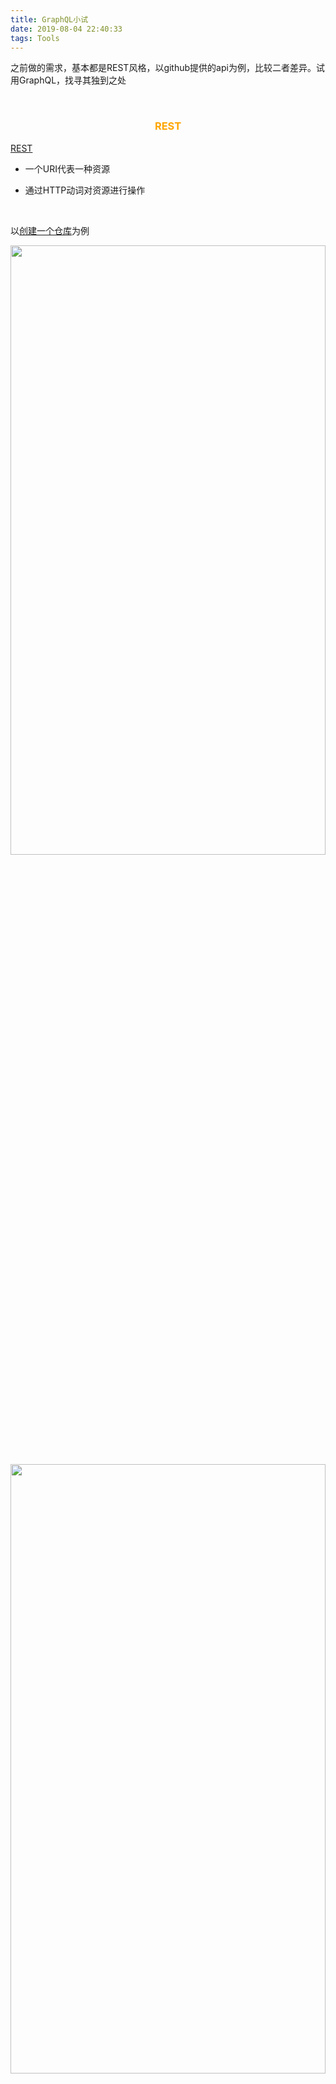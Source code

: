 ```yaml
---
title: GraphQL小试
date: 2019-08-04 22:40:33
tags: Tools
---
```



之前做的需求，基本都是REST风格，以github提供的api为例，比较二者差异。试用GraphQL，找寻其独到之处


<br>



<h3 align="center"> <font color="orange">
REST
</font></h3>

[REST](https://docs.github.com/en/rest)


- 一个URI代表一种资源

- 通过HTTP动词对资源进行操作


<br>

以[创建一个仓库](https://docs.github.com/en/rest/reference/repos#create-a-repository-for-the-authenticated-user)为例


<img src="GraphQL小试/0.png" width = 100% height = 50% />


<img src="GraphQL小试/1.png" width = 100% height = 50% />


[GET](https://docs.github.com/en/rest/reference/repos#get-a-repository),

[PATCH](https://docs.github.com/en/rest/reference/repos#update-a-repository)和
[DELETE](https://docs.github.com/en/rest/reference/repos#delete-a-repository)类似



<br>

---




<h3 align="center">
<font color="orange">GraphQL</font>
</h3>



- GraphQL的endpoint只有一个

- 所有请求都是POST


<br>

可以在 [Exploer](https://docs.github.com/en/graphql/overview/explorer)左边写查询，右边显示结果。



查询当前登录的用户名：

<img src="GraphQL小试/2.png" width = 100% height = 50% />



查询Go项目当前的star数：

<img src="GraphQL小试/3.png" width = 100% height = 50% />

<br>


GraphQL的endpoint只有一个，即

`https://api.github.com/graphql`

使用Postman：

<img src="GraphQL小试/4.png" width = 100% height = 50% />


<br>



使用*query*和*mutation*来区分是查询还是修改

<img src="GraphQL小试/5.png" width = 100% height = 50% />


<br>


<h3 align="center"> <font color="orange">
二者区别
</font></h3>


- REST一个URI就是一个资源，GraphQL只有一个URI

- REST返回所有的内容，response体积较大，GraphQL可以只返回需要的数据，返回值体积小


GraphQL是一种语言，有自己的语法和类型系统


<img src="GraphQL小试/6.png" width = 100% height = 50% />

会有错误提示~




<img src="GraphQL小试/7.png" width = 100% height = 50% />


<br>



**GraphQL的优势：**

- 取你所需要的数据，不多也不少

&nbsp;&nbsp;&nbsp;&nbsp;&nbsp;&nbsp;&nbsp;&nbsp; &nbsp;&nbsp;[n+1问题](https://segmentfault.com/a/1190000039421843)

- nesting(嵌套查询)

&nbsp;&nbsp;&nbsp;&nbsp;&nbsp;&nbsp;&nbsp;&nbsp; &nbsp;&nbsp; 比如想取一个pr的commits、comment、reviews，用REST需要请求四次，然后还需要对返回值进行组装；而用GraphQL则只需要一次请求，拿到的就是需要的数据

<img src="GraphQL小试/8.png" width = 100% height = 50% />


资源孤岛 (REST) vs  Graph（GraphQL）



[graphql-voyager](https://apis.guru/graphql-voyager/)

<img src="GraphQL小试/9.png" width = 100% height = 50% />




- 强类型（每一个GraphQL的请求发到服务端之后，服务端都会进行校验，不通过会报错）



[Migrating from REST to GraphQL](https://docs.github.com/en/graphql/guides/migrating-from-rest-to-graphql)



<img src="GraphQL小试/10.png" width = 100% height = 50% />




---

参考：


[为什么GraphQL比REST好用？](https://www.bilibili.com/video/BV1f4411A7qA)